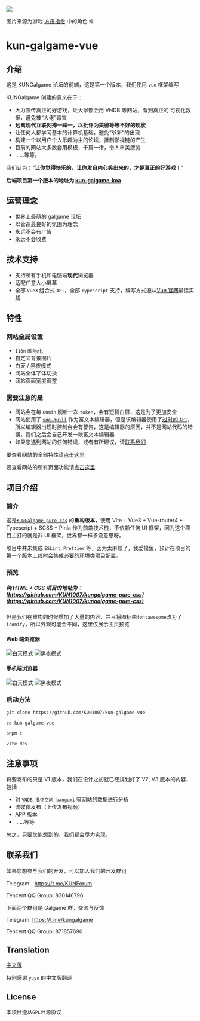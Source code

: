 ![](https://github.com/KUN1007/kun-galgame-vue/blob/layout/src/assets/images/favicon.png)

图片来源为游戏 [方舟指令](https://apps.qoo-app.com/en/app/9593) 中的角色 `鲲`

# kun-galgame-vue



## 介绍

这是 KUNGalgame 论坛的前端，这是第一个版本，我们使用 `vue` 框架编写



KUNGalgame 创建的意义在于：



- 大力宣传真正的好游戏，让大家都会用 VNDB 等网站，看到真正的 可视化数据，避免被“大佬”毒害
- **远离现代互联网捧一踩一，以批评为美德等等不好的现状**
- 让任何人都学习基本的计算机基础，避免“爷新”的出现
- 构建一个以用户个人乐趣为主的论坛，抵制鄙视链的产生
- 目前的网站大多数套用模板，千篇一律，令人审美疲劳
- ......等等。



我们认为：“**让你觉得快乐的，让你发自内心笑出来的，才是真正的好游戏！**”



**后端项目第一个版本的地址为 [kun-galgame-koa](https://github.com/KUN1007/kun-galgame-koa)**



## 运营理念

- 世界上最萌的 galgame 论坛
- 以营造最良好的氛围为理念
- 永远不会有广告
- 永远不会收费



## 技术支持

* 支持所有手机和电脑端**现代**浏览器
* 适配任意大小屏幕
* 全部 `Vue3` 组合式 `API`，全部 `Typescript` 支持，编写方式遵从[Vue 官网](vuejs.org)最佳实践



## 特性

### 网站全局设置

* `I18n` 国际化
* 自定义背景图片
* 白天 / 黑夜模式
* 网站全体字体切换
* 网站页面宽度调整

### 需要注意的是

* 网站会在每 `60min` 刷新一次 `token`，会有短暂白屏，这是为了更加安全
* 网站使用了 [`vue-quill`](https://github.com/vueup/vue-quill) 作为富文本编辑器，但是该编辑器使用了[过时的 `API`](https://github.com/vueup/vue-quill/issues/409)，所以编辑器出现时控制台会有警告，这是编辑器的原因，并不是网站代码的错误，我们之后会自己开发一款富文本编辑器
* 如果您遇到网站的任何错误，或者有所建议，请[联系我们](https://github.com/KUN1007/kun-galgame-vue#contact-us)

要查看网站的全部特性请[点击这里](https://github.com/KUN1007/kun-galgame-vue/blob/V1/docs/en/feat.md)

要查看网站的所有页面功能请[点击这里](https://github.com/KUN1007/kun-galgame-vue/blob/V1/docs/en/pages.md)

## 项目介绍

### 简介

这是[`KUNGalgame-pure-css`](https://github.com/KUN1007/kungalgame-pure-css) 的**重构版本**，使用 Vite + Vue3 + Vue-router4 + Typescript + SCSS + Pinia 作为前端技术栈，不依赖任何 UI 框架，因为这个项目主打的就是非 UI 框架，世界都一样多没意思呀。

项目中并未集成 `ESLint`, `Prettier` 等，因为太麻烦了，我爱摸鱼，预计在项目的第一个版本上线时会集成必要的环境类项目配置。

### 预览

##### 纯 HTML + CSS 项目的地址为：[https://github.com/KUN1007/kungalgame-pure-css](https://github.com/KUN1007/kungalgame-pure-css)

但是我们在重构的时候增加了大量的内容，并且将图标由`fontawesome`改为了`iconify`，所以外观可能会不同，这里仅展示主页预览

#### Web 端浏览器
![白天模式](https://github.com/KUN1007/kun-galgame-vue/blob/V1/docs/images/preview.png)
![黑夜模式](https://github.com/KUN1007/kun-galgame-vue/blob/V1/docs/images/preview-dark.png)

#### 手机端浏览器
![白天模式](https://github.com/KUN1007/kun-galgame-vue/blob/V1/docs/images/mobile-preview.png)
![黑夜模式](https://github.com/KUN1007/kun-galgame-vue/blob/V1/docs/images/mobile-preview-dark.png)

### 启动方法

`git clone https://github.com/KUN1007/kun-galgame-vue`

`cd kun-galgame-vue`

`pnpm i`

`vite dev`

## 注意事项

将要发布的只是 V1 版本，我们在设计之初就已经规划好了 V2, V3 版本的内容，包括

* 对 [`VNDB`](https://vndb.org/), [`批评空间`](https://erogamescape.dyndns.org/), [`bangumi`](https://bangumi.tv/) 等网站的数据进行分析
* 流媒体发布（上传发布视频）
* APP 版本
* ......等等

总之，只要您能想到的，我们都会尽力实现。


## 联系我们

如果您想参与我们的开发，可以加入我们的开发群组

Telegram：https://t.me/KUNForum

Tencent QQ Group: 830146796

下面两个群组是 Galgame 群，交流与反馈

Telegram: https://t.me/kungalgame

Tencent QQ Group: 871857690

## Translation

[中文版](https://github.com/KUN1007/kun-galgame-vue/blob/V1/docs/zh/README.md)

特别感谢 `yuyu` 的中文版翻译

## License

本项目遵从`GPL`开源协议

